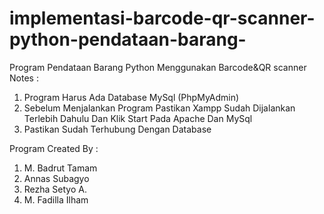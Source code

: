 # implementasi-barcode-qr-scanner-python-pendataan-barang-
Program Pendataan Barang Python Menggunakan Barcode&amp;QR scanner 
Notes :
 1. Program Harus Ada Database MySql (PhpMyAdmin)
 2. Sebelum Menjalankan Program Pastikan Xampp Sudah Dijalankan Terlebih Dahulu Dan Klik Start Pada Apache Dan MySql
 3. Pastikan Sudah Terhubung Dengan Database
 
 Program Created By :
 1. M. Badrut Tamam
 2. Annas Subagyo
 3. Rezha Setyo A.
 4. M. Fadilla Ilham
